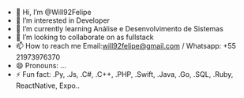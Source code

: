 - 👋 Hi, I’m @Will92Felipe
- 👀 I’m interested in Developer
- 🌱 I’m currently learning Análise e Desenvolvimento de Sistemas
- 💞️ I’m looking to collaborate on as fullstack
- 📫 How to reach me Email:will92felipe@gmail.com / Whatsapp: +55 21973976370
- 😄 Pronouns: ...
- ⚡ Fun fact: .Py, .Js, .C#, .C++, .PHP, .Swift, .Java, .Go, .SQL, .Ruby,
ReactNative, Expo..

<!---
Will92Felipe/Will92Felipe is a ✨ special ✨ repository because its `README.md` (this file) appears on your GitHub profile.
You can click the Preview link to take a look at your changes.
--->
